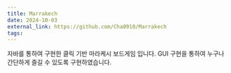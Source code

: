 ```yaml
---
title: Marrakech
date: 2024-10-03
external_link: https://github.com/Cha0910/Marrakech
tags:
---
```


자바를 통하여 구현한 클릭 기반 마라케시 보드게임 입니다. GUI 구현을 통하여 누구나 간단하게 즐길 수 있도록 구현하였습니다.

<!--more-->